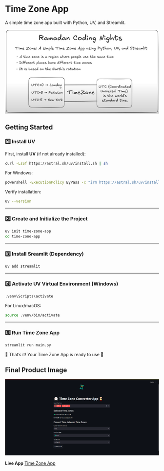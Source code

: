 # Time Zone App

A simple time zone app built with Python, UV, and Streamlit.

![Time Zone App](images/image.png)

## Getting Started

### 1️⃣ Install UV

First, install **UV** (if not already installed):

```sh
curl -LsSf https://astral.sh/uv/install.sh | sh
```

For Windows:

```sh
powershell -ExecutionPolicy ByPass -c "irm https://astral.sh/uv/install.ps1 | iex"
```

Verify installation:

```sh
uv --version
```

---

### 2️⃣ Create and Initialize the Project

```sh
uv init time-zone-app
cd time-zone-app
```

---

### 3️⃣ Install Sreamlit (Dependency)

```sh
uv add streamlit
```

---

### 4️⃣ Activate UV Virtual Environment (Windows)

```sh
.venv\Scripts\activate
```

For Linux/macOS:

```sh
source .venv/bin/activate
```

---

### 5️⃣ Run Time Zone App

```sh
streamlit run main.py
```

🎉 That’s it! Your Time Zone App is ready to use 🚀

## Final Product Image

![Time Zone App Image](images/app.png)

**Live App** [Time Zone App](https://timezoneapp-ramadancoding-day06.streamlit.app/)

